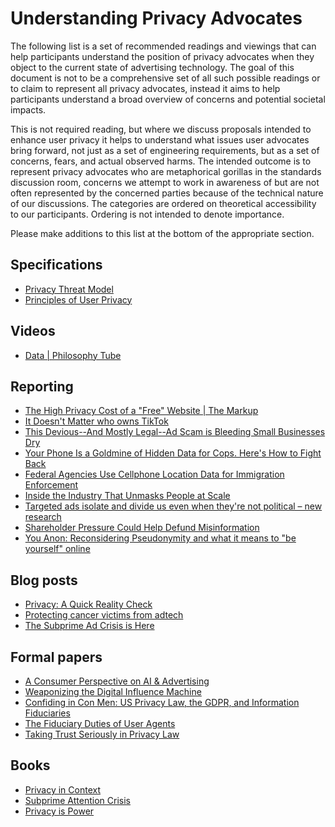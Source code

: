 # Understanding Privacy Advocates

The following list is a set of recommended readings and viewings that can help participants understand the position of privacy advocates when they object to the current state of advertising technology. The goal of this document is not to be a comprehensive set of all such possible readings or to claim to represent all privacy advocates, instead it aims to help participants understand a broad overview of concerns and potential societal impacts.

This is not required reading, but where we discuss proposals intended to enhance user privacy it helps to understand what issues user advocates bring forward, not just as a set of engineering requirements, but as a set of concerns, fears, and actual observed harms. The intended outcome is to represent privacy advocates who are metaphorical gorillas in the standards discussion room, concerns we attempt to work in awareness of but are not often represented by the concerned parties because of the technical nature of our discussions. The categories are ordered on theoretical accessibility to our participants. Ordering is not intended to denote importance. 

Please make additions to this list at the bottom of the appropriate section. 

## Specifications 

- [Privacy Threat Model](https://w3cping.github.io/privacy-threat-model/)
- [Principles of User Privacy](https://darobin.github.io/pup/)

## Videos 

- [Data | Philosophy Tube](https://www.youtube.com/watch?v=fCUTX1jurJ4)

## Reporting 

- [The High Privacy Cost of a "Free" Website | The Markup](https://themarkup.org/blacklight/2020/09/22/blacklight-tracking-advertisers-digital-privacy-sensitive-websites)
- [It Doesn't Matter who owns TikTok](https://gizmodo.com/it-doesn-t-matter-who-owns-tiktok-1844595163)
- [This Devious--And Mostly Legal--Ad Scam is Bleeding Small Businesses Dry](https://gizmodo.com/this-devious-and-mostly-legal-ad-scam-is-bleeding-small-1844633313)
- [Your Phone Is a Goldmine of Hidden Data for Cops. Here's How to Fight Back](https://gizmodo.com/your-phone-is-a-goldmine-of-hidden-data-for-cops-heres-1843817740)
- [Federal Agencies Use Cellphone Location Data for Immigration Enforcement](https://www.wsj.com/articles/federal-agencies-use-cellphone-location-data-for-immigration-enforcement-11581078600)
- [Inside the Industry That Unmasks People at Scale](https://www.vice.com/en/article/epnmvz/industry-unmasks-at-scale-maid-to-pii)
- [Targeted ads isolate and divide us even when they're not political – new research](https://theconversation.com/targeted-ads-isolate-and-divide-us-even-when-theyre-not-political-new-research-163669)
- [Shareholder Pressure Could Help Defund Misinformation](https://www.adweek.com/programmatic/investors-want-proof-digital-ads-funding-misinformation/)
- [You Anon: Reconsidering Pseudonymity and what it means to "be yourself" online](https://www.nytimes.com/2021/07/31/style/anonymity-pseudonymity-online-identity.html)

## Blog posts

- [Privacy: A Quick Reality Check](https://berjon.com/privacy-reality-check/)
- [Protecting cancer victims from adtech](https://bokonads.com/medical-targeting-should-be-illegal/)
- [The Subprime Ad Crisis is Here](https://medium.com/@robleathern/the-subprime-ad-crisis-is-here-6ac028133c93)

## Formal papers

- [A Consumer Perspective on AI & Advertising](https://www.harrietkingaby.com/reports)
- [Weaponizing the Digital Influence Machine](https://datasociety.net/library/weaponizing-the-digital-influence-machine/)
- [Confiding in Con Men: US Privacy Law, the GDPR, and Information Fiduciaries](https://papers.ssrn.com/sol3/papers.cfm?abstract_id=3354129)
- [The Fiduciary Duties of User Agents](https://papers.ssrn.com/sol3/papers.cfm?abstract_id=3827421)
- [Taking Trust Seriously in Privacy Law](https://papers.ssrn.com/sol3/papers.cfm?abstract_id=2655719)


## Books

- [Privacy in Context](https://www.amazon.com/Privacy-Context-Technology-Policy-Integrity/dp/0804752370)
- [Subprime Attention Crisis](https://us.macmillan.com/books/9780374538651)
- [Privacy is Power](https://www.penguin.co.uk/authors/1086495/carissa-veliz.html)
